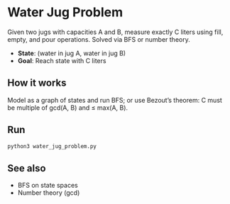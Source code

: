 # Water Jug Problem

Given two jugs with capacities A and B, measure exactly C liters using fill, empty, and pour operations. Solved via BFS or number theory.

- **State**: (water in jug A, water in jug B)
- **Goal**: Reach state with C liters

## How it works
Model as a graph of states and run BFS; or use Bezout’s theorem: C must be multiple of gcd(A, B) and ≤ max(A, B).

## Run
```bash
python3 water_jug_problem.py
```

## See also
- BFS on state spaces
- Number theory (gcd)
